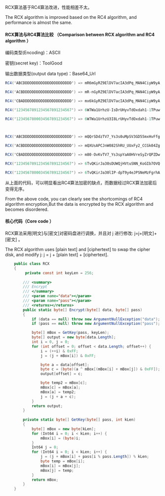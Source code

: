  

RCX算法基于RC4算法改进，性能相差不太。

The RCX algorithm is improved based on the RC4 algorithm, and performance is almost the same.
 
#### RCX算法与RC4算法比较 （Comparison between RCX algorithm and RC4 algorithm ）

编码类型(Encoding)：ASCII

密钥(secret key)：ToolGood  

输出数据类型(output data type)：Base64_Url
```` csharp
RC4('ABCDDDDDDDDDDDDDDDDDDDDDD') => mR6mGyRZ9ElDV7acIA3dPq_MAN4CiyW9yA

RC4('ACBDDDDDDDDDDDDDDDDDDDDDD') => mR-nGyRZ9ElDV7acIA3dPq_MAN4CiyW9yA

RC4('CBADDDDDDDDDDDDDDDDDDDDDD') => mx6kGyRZ9ElDV7acIA3dPq_MAN4CiyW9yA

RC4('1234567891234567891234567') => 6W7Wa1UrhzU-IsDrUHyvTdOxdah1-1TPuw

RC4('1234567800034567891234567') => 6W7Wa1UrhzU3I8LrUHyvTdOxdah1-1TPuw

 

RCX('ABCDDDDDDDDDDDDDDDDDDDDDD') => mQQrSDdzTV7_Ys3s0uMpSV3GD55mxHvFfg

RCX('ACBDDDDDDDDDDDDDDDDDDDDDD') => mQXUsAPCJnW082ShRU_UUxFy2_CCGk04Zg

RCX('CBADDDDDDDDDDDDDDDDDDDDDD') => m80-OvKvTV7_Ys3spYaA0HVreSyZrQPZDw

RCX('1234567891234567891234567') => 6TvQKirJa30sDUWQjHVtuSNN_KoGIb7OVQ

RCX('1234567800034567891234567') => 6TvQKirJa30lIP-dpT9y4eJPSNeMzFgrhA
`````

从上面的代码，可以明显看出RC4算法加密的缺点，而数据经过RCX算法加密后变得无序。

From the above code, you can clearly see the shortcomings of RC4 algorithm encryption,But the data is encrypted by the RCX algorithm and becomes disordered. 

#### 核心代码（Core code ）
RCX算法采用[明文]与[密文]对密码盘进行调换，并且对 j 进行修改: j=j+[明文]+[密文] 。

The RCX algorithm uses [plain text] and [ciphertext] to swap the cipher disk, and modify j: j = j + [plain text] + [ciphertext].
```` csharp
    public class RCX
    {
         private const int keyLen = 256;
 
        /// <summary>
        /// Encrypt
        /// </summary>
        /// <param name="data"></param>
        /// <param name="pass"></param>
        /// <returns></returns>
        public static byte[] Encrypt(byte[] data, byte[] pass)
        {
            if (data == null) throw new ArgumentNullException("data");
            if (pass == null) throw new ArgumentNullException("pass");

            byte[] mBox = GetKey(pass, keyLen);
            byte[] output = new byte[data.Length];
            int i = 0, j = 0;
            for (int offset = 0; offset < data.Length; offset++) {
                i = (++i) & 0xFF;
                j = (j + mBox[i]) & 0xFF;

                byte a = data[offset];
                byte c = (byte)(a ^ mBox[(mBox[i] + mBox[j]) & 0xFF]);
                output[offset] = c;

                byte temp2 = mBox[c];
                mBox[c] = mBox[a];
                mBox[a] = temp2;
                j = (j + a + c);
            }
            return output;
        }
 
        private static byte[] GetKey(byte[] pass, int kLen)
        {
            byte[] mBox = new byte[kLen];
            for (Int64 i = 0; i < kLen; i++) {
                mBox[i] = (byte)i;
            }
            Int64 j = 0;
            for (Int64 i = 0; i < kLen; i++) {
                j = (j + mBox[i] + pass[i % pass.Length]) % kLen;
                byte temp = mBox[i];
                mBox[i] = mBox[j];
                mBox[j] = temp;
            }
            return mBox;
        }
    }
`````